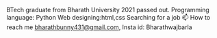 BTech graduate from Bharath University 2021 passed out.
Programming language: Python
Web designing:html,css
Searching for a job
 📫 How to reach me bharathbunny431@gmail.com,
Insta id: Bharathwajbarla

<!---
Bharathkumar8668/Bharathkumar8668 is a ✨ special ✨ repository because its `README.md` (this file) appears on your GitHub profile.
You can click the Preview link to take a look at your changes.
--->
